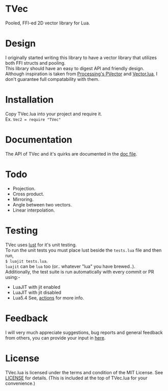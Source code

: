 # TVec
Pooled, FFI-ed 2D vector library for Lua. <br/>

# Design
I originally started writing this library to have a vector library that utilizes both FFI structs and pooling. <br/>
This library should have an easy to digest API and friendly design. <br/>
Although inspiration is taken from [Processing's PVector](https://processing.org/reference/PVector.html) and [Vector.lua](https://github.com/themousery/vector.lua), I don't guarantee full compatability with them.

# Installation
Copy TVec.lua into your project and require it. <br/>
Ex. `Vec2 = require "TVec"`

# Documentation
The API of TVec and it's quirks are documented in the [doc file](https://github.com/FlamingArr/TVec/blob/main/TVEC_DOC.md).

# Todo
* Projection.
* Cross product.
* Mirroring.
* Angle between two vectors.
* Linear interpolation.

# Testing
TVec uses [lust](https://github.com/bjornbytes/lust) for it's unit testing. <br/>
To run the unit tests you must place lust beside the `tests.lua` file and then run, <br/>
`$ luajit tests.lua`. <br/>
`luajit` can be `lua` too (or.. whatever "lua" you have brewed..). <br/>
Additionally, the test suite is run automatically with every commit or PR using:-
* LuaJIT with jit enabled
* LuaJIT with jit disabled
* Lua5.4
See, [actions](https://github.com/FlamingArr/TVec/actions) for more info.

# Feedback
I will very much appreciate suggestions, bug reports and general feedback from others, you can provide your input in [here](https://github.com/FlamingArr/TVec/issues).

# License
TVec.lua is licensed under the terms and condition of the MIT License.
See [LICENSE](LICENSE) for details.
(This is included at the top of TVec.lua for your convenience.)
